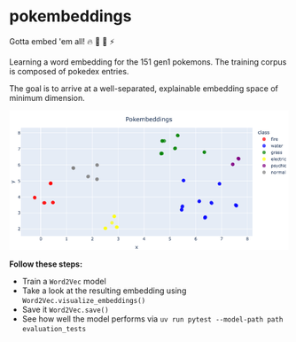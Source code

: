 # pokembeddings
Gotta embed 'em all! :fire: :ocean: :seedling: :zap:

Learning a word embedding for the 151 gen1 pokemons. The training corpus is composed of pokedex entries.

The goal is to arrive at a well-separated, explainable embedding space of minimum dimension.

![alt text](https://github.com/emilioMaddalena/pokembeddings/blob/main/data/projection.png)

**Follow these steps:**
- Train a `Word2Vec` model
- Take a look at the resulting embedding using `Word2Vec.visualize_embeddings()` 
- Save it `Word2Vec.save()` 
- See how well the model performs via
`uv run pytest --model-path path evaluation_tests`